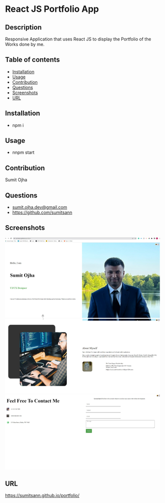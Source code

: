 # React JS Portfolio App

## Description

Responsive Application that uses React JS to display the Portfolio of the Works done by me.

## Table of contents

- [Installation](#Installation)
- [Usage](#Usage)
- [Contribution](#Contribution)
- [Questions](#Questions)
- [Screenshots](#Screenshots)
- [URL](#URL)

## Installation

- npm i

## Usage

- nnpm start

## Contribution

Sumit Ojha

## Questions

- sumit.ojha.dev@gmail.com
- https://github.com/sumitsann

## Screenshots

![](./assets/images/Screenshot-1.jpg)
![](./assets/images/Screenshot-2.jpg)
![](./assets/images/Screenshot-3.jpg)

## URL

https://sumitsann.github.io/portfolio/
